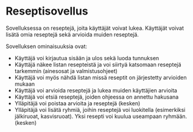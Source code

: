# Reseptisovellus

Sovelluksessa on reseptejä, joita käyttäjät voivat lukea. Käyttäjät voivat lisätä omia reseptejä sekä arvioida muiden reseptejä. 

Sovelluksen ominaisuuksia ovat: 
* Käyttäjä voi kirjautua sisään ja ulos sekä luoda tunnuksen
* Käyttäjä näkee listan resepteistä ja voi siirtyä katsomaan reseptejä tarkemmin (ainesosat ja valmistusohjeet)
* Käyttäjä voi myös nähdä listan missä reseptit on järjestetty arvioiden mukaan
* Käyttäjä voi arvioida reseptejä ja lukea muiden käyttäjien arvioita
* Käyttäjä voi etsiä reseptejä, joiden ohjeessa on annettu hakusana
* Ylläpitäjä voi poistaa arvioita ja reseptejä (kesken)
* Ylläpitäjä voi lisätä ryhmiä, joihin reseptejä voi luokitella (esimerkiksi jälkiruoat, kasvisruoat). Yksi resepti voi kuulua useampaan ryhmään. (kesken)
